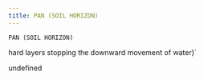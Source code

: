 ```yaml
---
title: PAN (SOIL HORIZON)
---
```

`PAN (SOIL HORIZON)`

hard layers stopping the downward movement of water)`

undefined